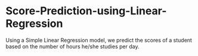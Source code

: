 # Score-Prediction-using-Linear-Regression
Using a Simple Linear Regression model, we predict the scores of a student based on the number of hours he/she studies per day.
